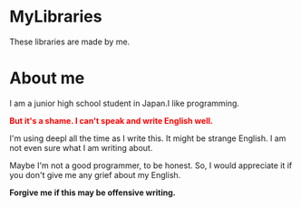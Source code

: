 # MyLibraries
These libraries are made by me.

# About me
I am a junior high school student in Japan.I like programming.

__<span style="color: red;">But it's a shame.
I can't speak and write English well.</span>__

I'm using deepl all the time as I write this. It might be strange English.
I am not even sure what I am writing about. 

Maybe I'm not a good programmer, to be honest.
So, I would appreciate it if you don't give me any grief about my English.

__Forgive me if this may be offensive writing.__
